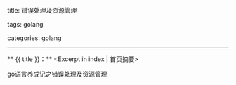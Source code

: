 title: 错误处理及资源管理

tags: golang

categories: golang

---

** {{ title }}：** <Excerpt in index | 首页摘要>

go语言养成记之错误处理及资源管理

<!-- more -->